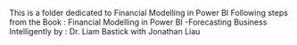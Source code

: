 This is a folder dedicated to Financial Modelling in Power BI
Following steps from the Book : Financial Modelling in Power BI -Forecasting Business Intelligently by : 
Dr. Liam Bastick with Jonathan Liau
 

